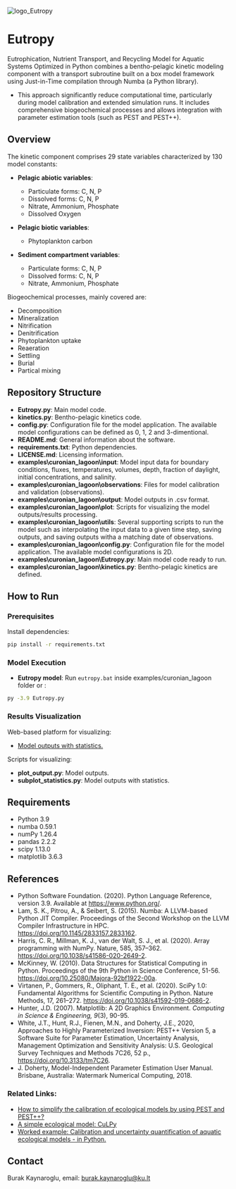 
![logo_Eutropy](https://github.com/user-attachments/assets/c05c99e0-3ba7-4de3-8d75-0611ff5eb493)

# Eutropy

Eutrophication, Nutrient Transport, and Recycling Model for Aquatic Systems Optimized in Python combines a bentho-pelagic kinetic modeling component with a transport subroutine built on a box model framework using Just-in-Time compilation through Numba (a Python library). 
* This approach significantly reduce computational time, particularly during model calibration and extended simulation runs. It includes comprehensive biogeochemical processes and allows integration with parameter estimation tools (such as PEST and PEST++).

## Overview

The kinetic component comprises 29 state variables characterized by 130 model constants:

* **Pelagic abiotic variables**:

  * Particulate forms: C, N, P
  * Dissolved forms: C, N, P
  * Nitrate, Ammonium, Phosphate
  * Dissolved Oxygen

* **Pelagic biotic variables**:

  * Phytoplankton carbon

* **Sediment compartment variables**:
  * Particulate forms: C, N, P
  * Dissolved forms: C, N, P
  * Nitrate, Ammonium, Phosphate

Biogeochemical processes, mainly covered are:

* Decomposition
* Mineralization
* Nitrification
* Denitrification
* Phytoplankton uptake
* Reaeration
* Settling
* Burial
* Partical mixing

## Repository Structure

* **Eutropy.py**: Main model code.
* **kinetics.py**: Bentho-pelagic kinetics code.
* **config.py**: Configuration file for the model application. The available model configurations can be defined as 0, 1, 2 and 3-dimentional.
* **README.md**: General information about the software.
* **requirements.txt**: Python dependencies.
* **LICENSE.md**: Licensing information.
* **examples\curonian_lagoon\input**: Model input data for boundary conditions, fluxes, temperatures, volumes, depth, fraction of daylight, initial concentrations, and salinity.
* **examples\curonian_lagoon\observations**: Files for model calibration and validation (observations).
* **examples\curonian_lagoon\output**: Model outputs in .csv format.
* **examples\curonian_lagoon\plot**: Scripts for visualizing the model outputs/results processing.
* **examples\curonian_lagoon\utils**: Several supporting scripts to run the model such as interpolating the input data to a given time step, saving outputs, and saving outputs witha a matching date of observations.
* **examples\curonian_lagoon\config.py**: Configuration file for the model application. The available model configurations is 2D.
* **examples\curonian_lagoon\Eutropy.py**: Main model code ready to run.
* **examples\curonian_lagoon\kinetics.py**: Bentho-pelagic kinetics are defined.


## How to Run

### Prerequisites

Install dependencies:

```bash
pip install -r requirements.txt
```

### Model Execution

* **Eutropy model**: Run `eutropy.bat` inside examples/curonian_lagoon folder or :

```bash
py -3.9 Eutropy.py
```

### Results Visualization

Web-based platform for visualizing:
* [Model outputs with statistics.](http://laguna.ku.lt:3838/sample-apps/Eutro0.2/)

Scripts for visualizing:

* **plot_output.py**: Model outputs.
* **subplot_statistics.py**: Model outputs with statistics.



## Requirements

* Python 3.9
* numba 0.59.1
* numPy 1.26.4
* pandas 2.2.2
* scipy 1.13.0
* matplotlib 3.6.3

## References
* Python Software Foundation. (2020). Python Language Reference, version 3.9. Available at https://www.python.org/.
* Lam, S. K., Pitrou, A., & Seibert, S. (2015). Numba: A LLVM-based Python JIT Compiler. Proceedings of the Second Workshop on the LLVM Compiler Infrastructure in HPC. https://doi.org/10.1145/2833157.2833162.
* Harris, C. R., Millman, K. J., van der Walt, S. J., et al. (2020). Array programming with NumPy. Nature, 585, 357–362. https://doi.org/10.1038/s41586-020-2649-2.
* McKinney, W. (2010). Data Structures for Statistical Computing in Python. Proceedings of the 9th Python in Science Conference, 51-56. https://doi.org/10.25080/Majora-92bf1922-00a.
* Virtanen, P., Gommers, R., Oliphant, T. E., et al. (2020). SciPy 1.0: Fundamental Algorithms for Scientific Computing in Python. Nature Methods, 17, 261–272. https://doi.org/10.1038/s41592-019-0686-2.
* Hunter, J.D. (2007). Matplotlib: A 2D Graphics Environment. *Computing in Science & Engineering, 9*(3), 90-95.
* White, J.T., Hunt, R.J., Fienen, M.N., and Doherty, J.E., 2020, Approaches to Highly Parameterized Inversion: PEST++ Version 5, a Software Suite for Parameter Estimation, Uncertainty Analysis, Management Optimization and Sensitivity Analysis: U.S. Geological Survey Techniques and Methods 7C26, 52 p., https://doi.org/10.3133/tm7C26.
* J. Doherty, Model-Independent Parameter Estimation User Manual. Brisbane, Australia: Watermark Numerical Computing, 2018.

### Related Links:

- [How to simplify the calibration of ecological models by using PEST and PEST++?](https://doi.org/https://doi.org/10.1016/j.ecoinf.2025.103213)
- [A simple ecological model: CuLPy](https://github.com/kaynarob/CuLPy)
- [Worked example: Calibration and uncertainty quantification of aquatic ecological models - in Python.](https://doi.org/10.5281/zenodo.15040756)

## Contact

Burak Kaynaroglu,
email: [burak.kaynaroglu@ku.lt](mailto:burak.kaynaroglu@ku.lt)
